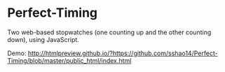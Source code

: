 # Perfect-Timing
Two web-based stopwatches (one counting up and the other counting down), using JavaScript.

Demo: http://htmlpreview.github.io/?https://github.com/sshao14/Perfect-Timing/blob/master/public_html/index.html
